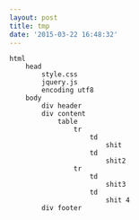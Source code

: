 ```yaml
---
layout: post
title: tmp
date: '2015-03-22 16:48:32'
---
```


	html
    	head
        	style.css
            jquery.js
            encoding utf8
        body
        	div header
        	div content
            	table
                	tr
                    	td
                        	shit
                        td
                        	shit2
                    tr
                    	td
                        	shit3
                        td
                        	shit 4
			div footer